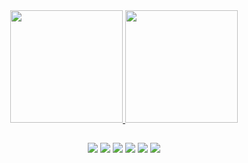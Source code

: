<!--
**luckdown-dev/luckdown-dev** is a ✨ _special_ ✨ repository because its `README.md` (this file) appears on your GitHub profile.

Here are some ideas to get you started:

- 🔭 I’m currently working on ...
- 🌱 I’m currently learning ...
- 👯 I’m looking to collaborate on ...
- 🤔 I’m looking for help with ...
- 💬 Ask me about ...
- 📫 How to reach me: ...
- 😄 Pronouns: ...
- ⚡ Fun fact: ...
-->

<div align="center">
  <a href="https://github.com/luckdown-dev">
  <img height="180em" src="https://github-readme-stats.vercel.app/api?username=luckdown-dev&count_private=true&show_icons=true&theme=aura_dark&border_color=252334"/>
  <img height="180em" src="https://github-readme-stats.vercel.app/api/top-langs/?username=luckdown-dev&theme=aura_dark&border_color=252334"/>
</div>
  
##
  

<div align="center">
  <a href="" target="_blank"><img src="https://img.shields.io/badge/YouTube-FF0000?style=for-the-badge&logo=youtube&logoColor=white" target-"_blank"></a>
  <a href="" target="_blank"><img src="https://img.shields.io/badge/Twitch-9146FF?style=for-the-badge&logo=twitch&logoColor=white" target-"_blank"></a>
  <a href="" target="_blank"><img src="https://img.shields.io/badge/Steam-000000?style=for-the-badge&logo=steam&logoColor=white" target-"_blank"></a>
  <a href="" target="_blank"><img src="https://img.shields.io/badge/Discord-7289DA?style=for-the-badge&logo=discord&logoColor=white" target-"_blank"></a>
  <a href="" target="_blank"><img src="https://img.shields.io/badge/Instagram-E4405F?style=for-the-badge&logo=instagram&logoColor=white" target-"_blank"></a>
  <a href="" target="_blank"><img src="https://img.shields.io/badge/LinkedIn-0077B5?style=for-the-badge&logo=linkedin&logoColor=white" target-"_blank"></a>
  
  <!--
  <a href="" target="_blank"><img src="" target-"_blank"></a>
  <a href="" target="_blank"><img src="" target-"_blank"></a>
  -->
  
</div>
